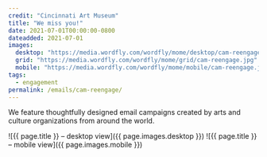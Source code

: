 ```yaml
---
credit: "Cincinnati Art Museum"
title: "We miss you!"
date: 2021-07-01T00:00:00-0800
dateadded: 2021-07-01
images:
  desktop: "https://media.wordfly.com/wordfly/mome/desktop/cam-reengage.jpg"
  grid: "https://media.wordfly.com/wordfly/mome/grid/cam-reengage.jpg"
  mobile: "https://media.wordfly.com/wordfly/mome/mobile/cam-reengage.jpg"
tags:
  - engagement
permalink: /emails/cam-reengage/
---
```

We feature thoughtfully designed email campaigns created by arts and culture organizations from around the world.

![{{ page.title }} – desktop view]({{ page.images.desktop }})
![{{ page.title }} – mobile view]({{ page.images.mobile }})
